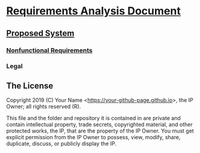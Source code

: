 # [Requirements Analysis Document](../../readme.md)

## [Proposed System](../readme.md)

### [Nonfunctional Requirements](./readme.md)

### Legal

## The License

Copyright 2019 (C) Your Name <<https://your-github-page.github.io>>, the IP Owner; all rights reserved (R).

This file and the folder and repository it is contained in are private and contain intellectual property, trade secrets, copyrighted material, and other protected works, the IP, that are the property of the IP Owner. You must get explicit permission from the IP Owner to possess, view, modify, share, duplicate, discuss, or publicly display the IP.
